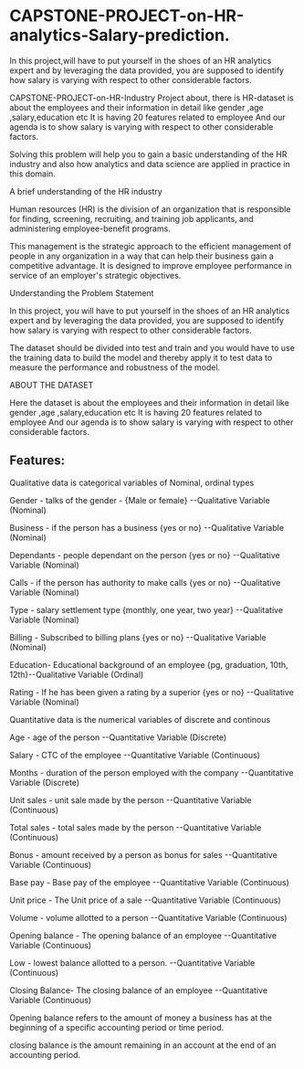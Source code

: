 # CAPSTONE-PROJECT-on-HR-analytics-Salary-prediction.
In this project,will have to put yourself in the shoes of an HR analytics expert and by leveraging the data provided, you are supposed to identify how salary is varying with respect to other considerable factors.


CAPSTONE-PROJECT-on-HR-Industry
Project about, there is HR-dataset is about the employees and their information in detail like gender ,age ,salary,education etc It is having 20 features related to employee And our agenda is to show salary is varying with respect to other considerable factors.

Solving this problem will help you to gain a basic understanding of the HR industry and also how analytics and data science are applied in practice in this domain.

A brief understanding of the HR industry

Human resources (HR) is the division of an organization that is responsible for finding, screening, recruiting, and training job applicants, and administering employee-benefit programs.

This management is the strategic approach to the efficient management of people in any organization in a way that can help their business gain a competitive advantage. It is designed to improve employee performance in service of an employer's strategic objectives.

Understanding the Problem Statement

In this project, you will have to put yourself in the shoes of an HR analytics expert and by leveraging the data provided, you are supposed to identify how salary is varying with respect to other considerable factors.

The dataset should be divided into test and train and you would have to use the training data to build the model and thereby apply it to test data to measure the performance and robustness of the model.

ABOUT THE DATASET

Here the dataset is about the employees and their information in detail like gender ,age ,salary,education etc It is having 20 features related to employee And our agenda is to show salary is varying with respect to other considerable factors.


## Features:

Qualitative data is categorical variables of Nominal, ordinal types

 Gender - talks of the gender - {Male or female} --Qualitative Variable (Nominal)

Business - if the person has a business {yes or no} --Qualitative Variable (Nominal)

Dependants - people dependant on the person {yes or no} --Qualitative Variable (Nominal)

Calls - if the person has authority to make calls {yes or no} --Qualitative Variable (Nominal)

Type - salary settlement type {monthly, one year, two year} --Qualitative Variable (Nominal)

Billing - Subscribed to billing plans {yes or no} --Qualitative Variable (Nominal)

Education- Educational background of an employee {pg, graduation, 10th, 12th}--Qualitative Variable (Ordinal)

Rating - If he has been given a rating by a superior {yes or no} --Qualitative Variable (Nominal)


Quantitative data is the numerical variables of discrete and continous


Age - age of the person --Quantitative Variable (Discrete)

Salary - CTC of the employee --Quantitative Variable (Continuous)

Months - duration of the person employed with the company --Quantitative Variable (Discrete)

Unit sales - unit sale made by the person --Quantitative Variable (Continuous)

Total sales - total sales made by the person --Quantitative Variable (Continuous)

Bonus - amount received by a person as bonus for sales --Quantitative Variable (Continuous)

Base pay - Base pay of the employee --Quantitative Variable (Continuous)

Unit price - The Unit price of a sale --Quantitative Variable (Continuous)

Volume - volume allotted to a person --Quantitative Variable (Continuous)

Opening balance - The opening balance of an employee --Quantitative Variable (Continuous)

Low - lowest balance allotted to a person. --Quantitative Variable (Continuous)

Closing Balance- The closing balance of an employee --Quantitative Variable (Continuous)


Opening balance refers to the amount of money a business has at the beginning of a specific accounting period or time period.


closing balance is the amount remaining in an account at the end of an accounting period.




